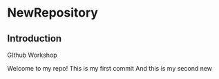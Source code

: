 # NewRepository
## Introduction
GIthub Workshop

Welcome to my repo!
This is my first commit
And this is my second
new 